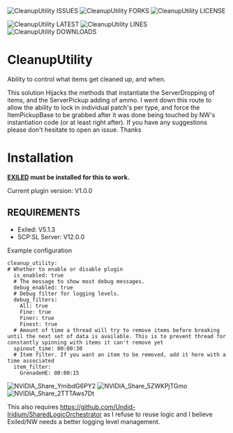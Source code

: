 

![CleanupUtility ISSUES](https://img.shields.io/github/issues/Undid-Iridium/CleanupUtility)
![CleanupUtility FORKS](https://img.shields.io/github/forks/Undid-Iridium/CleanupUtility)
![CleanupUtility LICENSE](https://img.shields.io/github/license/Undid-Iridium/CleanupUtility)


![CleanupUtility LATEST](https://img.shields.io/github/v/release/Undid-Iridium/CleanupUtility?include_prereleases&style=flat-square)
![CleanupUtility LINES](https://img.shields.io/tokei/lines/github/Undid-Iridium/CleanupUtility)
![CleanupUtility DOWNLOADS](https://img.shields.io/github/downloads/Undid-Iridium/CleanupUtility/total?style=flat-square)


# CleanupUtility

Ability to control what items get cleaned up, and when.

This solution Hijacks the methods that instantiate the ServerDropping of items, and the ServerPickup adding of ammo. I went down this route to allow the ability to lock in individual patch's per type, and force the ItemPickupBase to be grabbed after it was done being touched by NW's instantiation code (or at least right after). If you have any suggestions please don't hesitate to open an issue. Thanks


# Installation

**[EXILED](https://github.com/galaxy119/EXILED) must be installed for this to work.**

Current plugin version: V1.0.0

## REQUIREMENTS
* Exiled: V5.1.3
* SCP:SL Server: V12.0.0


Example configuration
```
cleanup_utility:
# Whether to enable or disable plugin
  is_enabled: true
  # The message to show most debug messages.
  debug_enabled: true
  # Debug filter for logging levels.
  debug_filters:
    All: true
    Fine: true
    Finer: true
    Finest: true
  # Amount of time a thread will try to remove items before breaking until the next set of data is available. This is to prevent thread for constantly spinning with items it can't remove yet
  spinout_time: 00:00:30
  # Item filter. If you want an item to be removed, add it here with a time associated
  item_filter:
    GrenadeHE: 00:00:15
 ```
 
![NVIDIA_Share_YmibdG6PY2](https://user-images.githubusercontent.com/24619207/163738277-e2a80193-5ae2-497e-99fd-181468e7742f.png)
![NVIDIA_Share_5ZWKPjTGmo](https://user-images.githubusercontent.com/24619207/163738279-76834f94-42ee-4bc6-845a-6eca3a60d577.png)
![NVIDIA_Share_2TTTAws7Dt](https://user-images.githubusercontent.com/24619207/163738278-5dc8afe0-9dbe-4e02-92ca-c9056e57c369.png)

This also requires https://github.com/Undid-Iridium/SharedLogicOrchestrator as I refuse to reuse logic and I believe Exiled/NW needs a better logging level management. 
